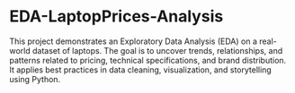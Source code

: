 # EDA-LaptopPrices-Analysis
This project demonstrates an Exploratory Data Analysis (EDA) on a real-world dataset of laptops. The goal is to uncover trends, relationships, and patterns related to pricing, technical specifications, and brand distribution. It applies best practices in data cleaning, visualization, and storytelling using Python.
